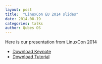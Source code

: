 ```yaml
---
layout: post
title:  "LinuxCon EU 2014 slides"
date: 2014-08-19
categories: talks
author: Qubes OS
---
```


Here is our presentation from LinuxCon 2014

- [Download Keynote](http://www.invisiblethingslab.com/resources/2014/LinuxCon_2014_Qubes_Keynote.pdf)
- [Download Tutorial](http://www.invisiblethingslab.com/resources/2014/LinuxCon_2014_Qubes_Tutorial.pdf)  
